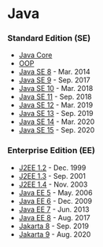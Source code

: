 # Java
### Standard Edition (SE)
* [Java Core](https://github.com/shamy1st/java-core)
* [OOP](https://github.com/shamy1st/oop)
* [Java SE 8](https://github.com/shamy1st/java-se-8) - Mar. 2014
* [Java SE 9](https://github.com/shamy1st/java-se-9) - Sep. 2017
* [Java SE 10](https://github.com/shamy1st/java-se-10) - Mar. 2018
* [Java SE 11](https://github.com/shamy1st/java-se-11) - Sep. 2018
* [Java SE 12](https://github.com/shamy1st/java-se-12) - Mar. 2019
* [Java SE 13](https://github.com/shamy1st/java-se-13) - Sep. 2019
* [Java SE 14](https://github.com/shamy1st/java-se-14) - Mar. 2020
* [Java SE 15](https://github.com/shamy1st/java-se-15) - Sep. 2020

### Enterprise Edition (EE)
* [J2EE 1.2](https://github.com/shamy1st/j2ee-1.2) - Dec. 1999
* [J2EE 1.3](https://github.com/shamy1st/j2ee-1.3) - Sep. 2001
* [J2EE 1.4](https://github.com/shamy1st/j2ee-1.4) - Nov. 2003
* [Java EE 5](https://github.com/shamy1st/java-ee-5) - May. 2006
* [Java EE 6](https://github.com/shamy1st/java-ee-6) - Dec. 2009
* [Java EE 7](https://github.com/shamy1st/java-ee-7) - Jun. 2013
* [Java EE 8](https://github.com/shamy1st/java-ee-8) - Aug. 2017
* [Jakarta 8](https://github.com/shamy1st/jakarta-8) - Sep. 2019
* [Jakarta 9](https://github.com/shamy1st/jakarta-9) - Aug. 2020


